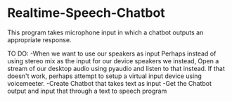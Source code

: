 # Realtime-Speech-Chatbot
This program takes microphone input in which a chatbot outputs an appropriate response.

TO DO:
        -When we want to use our speakers as input
            Perhaps instead of using stereo mix as the input for our device speakers we instead,
            Open a stream of our desktop audio using pyaudio and listen to that instead.
            If that doesn't work, perhaps attempt to setup a virtual input device using voicemeeter.
        -Create Chatbot that takes text as input
        -Get the Chatbot output and input that through a text to speech program

